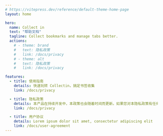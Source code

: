 ```yaml
---
# https://vitepress.dev/reference/default-theme-home-page
layout: home

hero:
  name: Collect in
  text: "帮助文档"
  tagline: Collect bookmarks and manage tabs better.
  actions:
    # - theme: brand
    #   text: 隐私政策
    #   link: /docs/privacy
    # - theme: alt
    #   text: 隐私政策
    #   link: /docs/privacy

features:
  - title: 使用指南
    details: 快速玩转 Collectin，搞定书签收集
    link: /docs/privacy

  - title: 隐私政策
    details: 本产品在持续开发中，本政策也会随着时间而更新。如果您对本隐私政策有任何疑问、意见或建议，请发送邮件至 contact@collectin.net 咨询，我们将及时解决您的问题。
    link: /docs/privacy

  - title: 用户协议
    details: Lorem ipsum dolor sit amet, consectetur adipiscing elit
    link: /docs/user-agreement
---
```

